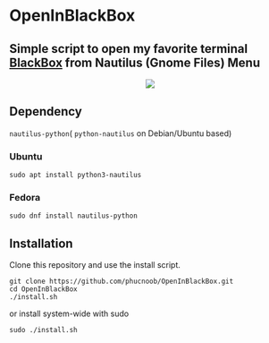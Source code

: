 # OpenInBlackBox
Simple script to open my favorite terminal [BlackBox](https://gitlab.gnome.org/raggesilver/blackbox) from Nautilus (Gnome Files) Menu
---
<p align="center">
  <img src="http://some_place.com/image.png" />
</p>


## Dependency
`nautilus-python`( `python-nautilus` on Debian/Ubuntu based)
### Ubuntu
```
sudo apt install python3-nautilus
```
### Fedora
```
sudo dnf install nautilus-python
```

## Installation
Clone this repository and use the install script.
```
git clone https://github.com/phucnoob/OpenInBlackBox.git
cd OpenInBlackBox
./install.sh
```
or install system-wide with sudo
```
sudo ./install.sh
```
